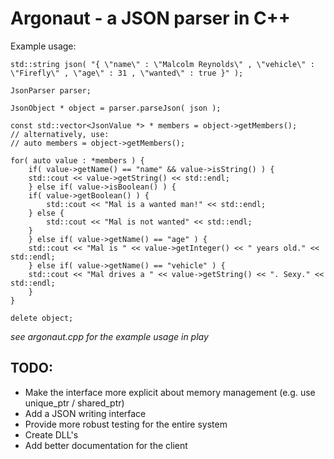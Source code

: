 Argonaut - a JSON parser in C++
===============================

Example usage:

	std::string json( "{ \"name\" : \"Malcolm Reynolds\" , \"vehicle\" : \"Firefly\" , \"age\" : 31 , \"wanted\" : true }" );

	JsonParser parser;

	JsonObject * object = parser.parseJson( json );

	const std::vector<JsonValue *> * members = object->getMembers();
	// alternatively, use:
	// auto members = object->getMembers();

	for( auto value : *members ) {
	    if( value->getName() == "name" && value->isString() ) {
		std::cout << value->getString() << std::endl;
	    } else if( value->isBoolean() ) {
		if( value->getBoolean() ) {
		    std::cout << "Mal is a wanted man!" << std::endl;
		} else {
		    std::cout << "Mal is not wanted" << std::endl;
		}
	    } else if( value->getName() == "age" ) {
		std::cout << "Mal is " << value->getInteger() << " years old." << std::endl;
	    } else if( value->getName() == "vehicle" ) {
		std::cout << "Mal drives a " << value->getString() << ". Sexy." << std::endl;
	    }
	}

	delete object;

*see argonaut.cpp for the example usage in play*

TODO:
----

*	Make the interface more explicit about memory management (e.g. use unique_ptr / shared_ptr)
*	Add a JSON writing interface
*	Provide more robust testing for the entire system
*	Create DLL's
*	Add better documentation for the client
